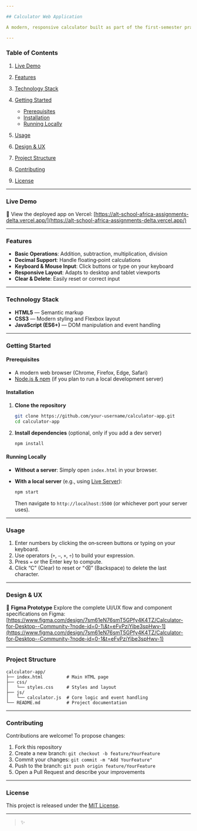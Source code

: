 ```yaml
---

## Calculator Web Application

A modern, responsive calculator built as part of the first‑semester practical assessment for AltSchool Africa’s Software Engineering coursework. Designed with usability and clean code principles in mind.

---
```


### Table of Contents

1. [Live Demo](#live-demo)
2. [Features](#features)
3. [Technology Stack](#technology-stack)
4. [Getting Started](#getting-started)

   * [Prerequisites](#prerequisites)
   * [Installation](#installation)
   * [Running Locally](#running-locally)
5. [Usage](#usage)
6. [Design & UX](#design--ux)
7. [Project Structure](#project-structure)
8. [Contributing](#contributing)
9. [License](#license)

---

### Live Demo

🔗 View the deployed app on Vercel:
[https://alt-school-africa-assignments-delta.vercel.app/](https://alt-school-africa-assignments-delta.vercel.app/)

---

### Features

* **Basic Operations**: Addition, subtraction, multiplication, division
* **Decimal Support**: Handle floating‑point calculations
* **Keyboard & Mouse Input**: Click buttons or type on your keyboard
* **Responsive Layout**: Adapts to desktop and tablet viewports
* **Clear & Delete**: Easily reset or correct input

---

### Technology Stack

* **HTML5** — Semantic markup
* **CSS3** — Modern styling and Flexbox layout
* **JavaScript (ES6+)** — DOM manipulation and event handling

---

### Getting Started

#### Prerequisites

* A modern web browser (Chrome, Firefox, Edge, Safari)
* [Node.js & npm](https://nodejs.org/) (if you plan to run a local development server)

#### Installation

1. **Clone the repository**

   ```bash
   git clone https://github.com/your‑username/calculator‑app.git
   cd calculator‑app
   ```

2. **Install dependencies** (optional, only if you add a dev server)

   ```bash
   npm install
   ```

#### Running Locally

* **Without a server**:
  Simply open `index.html` in your browser.

* **With a local server** (e.g., using [Live Server](https://marketplace.visualstudio.com/items?itemName=ritwickdey.LiveServer)):

  ```bash
  npm start
  ```

  Then navigate to `http://localhost:5500` (or whichever port your server uses).

---

### Usage

1. Enter numbers by clicking the on‑screen buttons or typing on your keyboard.
2. Use operators (`+`, `–`, `×`, `÷`) to build your expression.
3. Press `=` or the Enter key to compute.
4. Click “C” (Clear) to reset or “⌫” (Backspace) to delete the last character.

---

### Design & UX

📐 **Figma Prototype**
Explore the complete UI/UX flow and component specifications on Figma:
[https://www.figma.com/design/7sm61eN76smT5GPfy4K4TZ/Calculator-for-Desktop--Community-?node-id=0-1\&t=eFvPziYibe3spHwv-1](https://www.figma.com/design/7sm61eN76smT5GPfy4K4TZ/Calculator-for-Desktop--Community-?node-id=0-1&t=eFvPziYibe3spHwv-1)

---

### Project Structure

```
calculator-app/
├── index.html         # Main HTML page
├── css/
│   └── styles.css     # Styles and layout
├── js/
│   └── calculator.js  # Core logic and event handling
└── README.md          # Project documentation
```

---

### Contributing

Contributions are welcome! To propose changes:

1. Fork this repository
2. Create a new branch: `git checkout -b feature/YourFeature`
3. Commit your changes: `git commit -m "Add YourFeature"`
4. Push to the branch: `git push origin feature/YourFeature`
5. Open a Pull Request and describe your improvements

---

### License

This project is released under the [MIT License](LICENSE).

---

> ✨ 

